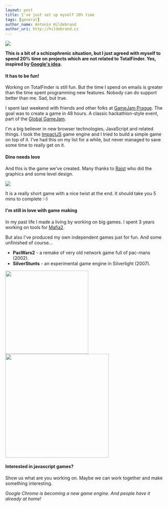 ```yaml
---
layout: post
title: I've just set up myself 20% time
tags: [general]
author_name: Antonin Hildebrand
author_uri: http://hildebrand.cz
---
```


<img src="{{site.url}}/base/img/icons/binaryage-badge-64.png" class="intro-icon"/>

**This is a bit of a schizophrenic situation, but I just agreed with myself to spend 20% time on projects which are not related to TotalFinder. Yes, inspired by [Google's idea](http://lifehacker.com/5497057/set-up-your-own-google+style-20+percent-time-to-try-new-projects).**

#### It has to be fun!

Working on TotalFinder is still fun. But the time I spend on emails is greater than the time spent programming new features. Nobody can do support better than me. Sad, but true.

I spent last weekend with friends and other folks at [GameJam Prague](http://gamejamprague.org). The goal was to create a game in 48 hours. A classic hackathlon-style event, part of the [Global GameJam](http://globalgamejam.org).

I'm a big believer in new browser technologies, JavaScript and related things. I took the [ImpactJS](http://impactjs.com) game engine and I tried to build a simple game on top of it. I've had this on my list for a while, but never managed to save some time to really get on it.

#### Dino needs love

And this is the game we've created. Many thanks to [Raist](http://raist.cz) who did the graphics and some level design.

<a href="http://dino.binaryage.com"><img src="http://dino.binaryage.com/media/splash1.gif"></a>

It is a really short game with a nice twist at the end. It should take you 5 mins to complete :-)

#### I'm still in love with game making

In my past life I made a living by working on big games. I spent 3 years working on tools for [Mafia2](http://www.mafia2game.com).

But also I've produced my own independent games just for fun. And some unfinished of course...

* **PacWars2** - a remake of very old network game full of pac-mans (2002).
* **SilverStunts** - an experimental game engine in Silverlight (2007).

<a href="http://pw2.hildebrand.cz"><img src="http://pw2.hildebrand.cz/shots100/shot12.gif" width="260"></a>
<a href="http://www.codeproject.com/KB/silverlight/sstunts.aspx"><img src="/images/silverstunts-editor.png" width="324"></a>

#### Interested in javascript games?

Show us what are you working on. Maybe we can work together and make something interesting.

*Google Chrome is becoming a new game engine. And people have it already at home!*